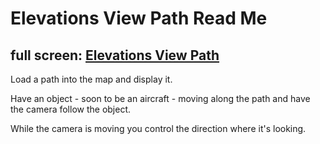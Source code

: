 Elevations View Path Read Me
===


## full screen: [Elevations View Path]( https://jaanga.github.io/terrain3/sandbox/elevations-view-path/ )

Load a path into the map and display it.

Have an object - soon to be an aircraft - moving along the path and have the camera follow the object.

While the camera is moving you control the direction where it's looking.
